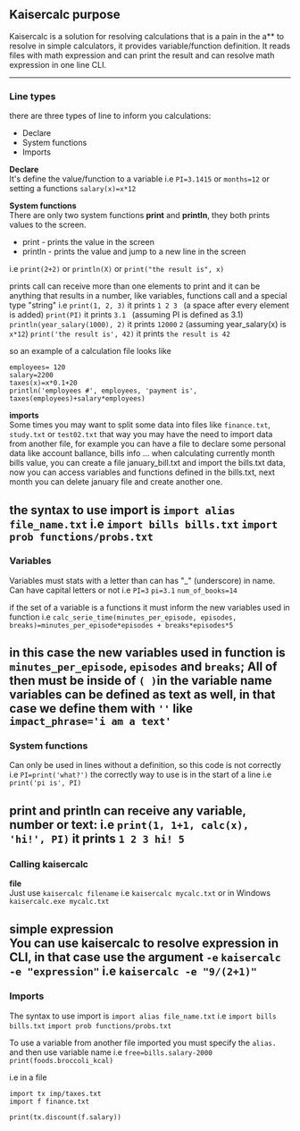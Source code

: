 ## Kaisercalc purpose
    
Kaisercalc is a solution for resolving calculations that is a pain in the a** to resolve in simple calculators, it provides variable/function definition. It reads files with math expression and can print the result and can resolve math expression in one line CLI.

---
### Line types
there are three types of line to inform you calculations:
* Declare
* System functions
* Imports

**Declare**  
It's define the value/function to a variable 
i.e
``PI=3.1415`` or ``months=12`` or setting a functions ``salary(x)=x*12``

**System functions**  
There are only two system functions **print** and **println**, they both prints values to the screen.
* print - prints the value in the screen
* println - prints the value and jump to a new line in the screen

i.e
``print(2+2)`` or  ``println(X)`` or ``print("the result is", x)``

prints call can receive more than one elements to print and it can be anything that results in a number, like variables, functions call and a special type "string"
i.e
`print(1, 2, 3)` it prints `1 2 3 ` (a space after every element is added)
`print(PI)` it prints `3.1 ` (assuming PI is defined as 3.1)
`println(year_salary(1000), 2)` it prints 
`12000`
`2`
(assuming year_salary(x) is `x*12`)
`print('the result is', 42)` it prints `the result is 42`

so an example of a calculation file looks like
```
employees= 120
salary=2200
taxes(x)=x*0.1+20
println('employees #', employees, 'payment is', taxes(employees)+salary*employees)
```

**imports**  
Some times you may want to split some data into files like `finance.txt`, `study.txt` or `test02.txt`
that way you may have the need to import data from another file, for example
you can have a file to declare some personal data like account ballance, bills info ... when calculating currently month bills value, you can create a file january_bill.txt and import the bills.txt data, now you can access variables and functions defined in the bills.txt, next month you can delete january file and create another one.

the syntax to use import is `import alias file_name.txt`
i.e
`import bills bills.txt` `import prob functions/probs.txt`
---
### Variables  
Variables must stats with a letter than can has "_" (underscore) in name.
Can have capital letters or not
i.e
`PI=3` `pi=3.1` `num_of_books=14`

if the set of a variable is a functions it must inform the new variables used in function
i.e
`
calc_serie_time(minutes_per_episode, episodes, breaks)=minutes_per_episode*episodes + breaks*episodes*5
`

in this case the new variables used in function is `minutes_per_episode`, `episodes` and `breaks`; 
All of then must be inside of `( )`in the variable name  
variables can be defined as text as well, in that case we define them with `''` like `impact_phrase='i am a text'`
---
### System functions  
Can only be used in lines without a definition, so this code is not correctly
i.e
`PI=print('what?')`
the correctly way to use is in the start of a line
i.e
`print('pi is', PI)`

print and println can receive any variable, number or text:
i.e
`print(1, 1+1, calc(x), 'hi!', PI)` it prints `1 2 3 hi! 5`
---
### Calling kaisercalc  
**file**  
Just use `kaisercalc filename`
i.e
`kaisercalc mycalc.txt` or in Windows `kaisercalc.exe mycalc.txt`

**simple expression**  
You can use kaisercalc to resolve expression in CLI, in that case use the argument `-e` `kaisercalc -e "expression"`
i.e
`kaisercalc -e "9/(2+1)"`
---
### Imports  
The syntax to use import is `import alias file_name.txt`
i.e
`import bills bills.txt` `import prob functions/probs.txt`

To use a variable from another file imported you must specify the `alias.` and then use variable name 
i.e
`free=bills.salary-2000` `print(foods.broccoli_kcal)`

i.e in a file
```
import tx imp/taxes.txt
import f finance.txt

print(tx.discount(f.salary))
```